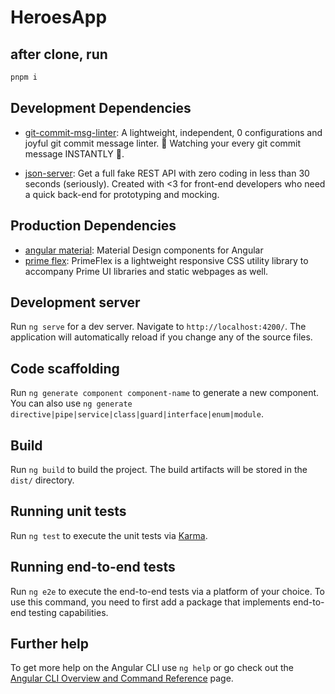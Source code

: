 # HeroesApp

## after clone, run

```sh
pnpm i
```

## Development Dependencies

- [git-commit-msg-linter](https://www.npmjs.com/package/git-commit-msg-linter): A lightweight, independent, 0 configurations and joyful git commit message linter.
  👀 Watching your every git commit message INSTANTLY 🚀.

- [json-server](https://www.npmjs.com/package/json-server): Get a full fake REST API with zero coding in less than 30 seconds (seriously). Created with <3 for front-end developers who need a quick back-end for prototyping and mocking.

## Production Dependencies

- [angular material](https://material.angular.io/): Material Design components for Angular
- [prime flex](https://www.primefaces.org/primeflex/): PrimeFlex is a lightweight responsive CSS utility library to accompany Prime UI libraries and static webpages as well.

## Development server

Run `ng serve` for a dev server. Navigate to `http://localhost:4200/`. The application will automatically reload if you change any of the source files.

## Code scaffolding

Run `ng generate component component-name` to generate a new component. You can also use `ng generate directive|pipe|service|class|guard|interface|enum|module`.

## Build

Run `ng build` to build the project. The build artifacts will be stored in the `dist/` directory.

## Running unit tests

Run `ng test` to execute the unit tests via [Karma](https://karma-runner.github.io).

## Running end-to-end tests

Run `ng e2e` to execute the end-to-end tests via a platform of your choice. To use this command, you need to first add a package that implements end-to-end testing capabilities.

## Further help

To get more help on the Angular CLI use `ng help` or go check out the [Angular CLI Overview and Command Reference](https://angular.io/cli) page.
